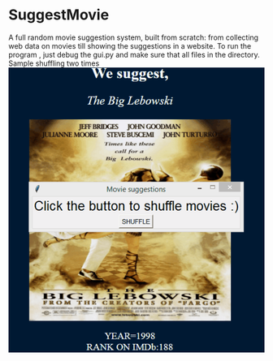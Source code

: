 # SuggestMovie
A full random movie suggestion system, built from scratch: from collecting web data on movies till showing the suggestions in a website.
To run the program , just debug the gui.py and make sure that all files in the directory.<br>
Sample shuffling two times <br>
![Run here](movie.gif)
